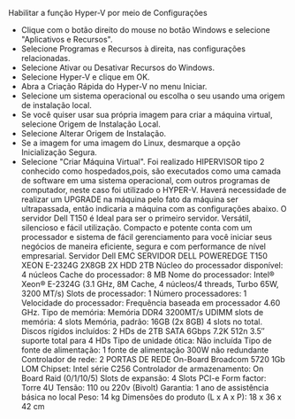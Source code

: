 Habilitar a função Hyper-V por meio de Configurações

- Clique com o botão direito do mouse no botão Windows e selecione "Aplicativos e Recursos".
- Selecione Programas e Recursos à direita, nas configurações relacionadas.
- Selecione Ativar ou Desativar Recursos do Windows.
- Selecione Hyper-V e clique em OK.
- Abra a Criação Rápida do Hyper-V no menu Iniciar.
- Selecione um sistema operacional ou escolha o seu usando uma origem de instalação local.
- Se você quiser usar sua própria imagem para criar a máquina virtual, selecione Origem de Instalação Local.
- Selecione Alterar Origem de Instalação.
- Se a imagem for uma imagem do Linux, desmarque a opção Inicialização Segura.
-  Selecione "Criar Máquina Virtual".
Foi realizado HIPERVISOR tipo 2 conhecido como hospedados,pois, são executados como uma camada de software em uma sistema operacional,
com outros programas de computador, neste caso foi utilizado o HYPER-V. 
Haverá necessidade de realizar um UPGRADE na máquina pelo fato da máquina ser ultrapassada, então indicaria a máquina com as configurações abaixo.
O servidor Dell T150 é Ideal para ser o primeiro servidor. Versátil, silencioso e fácil utilização. Compacto e potente conta com um processador 
e sistema de fácil gerenciamento para você iniciar seus negócios de maneira eficiente, segura e com performance de nível empresarial.
Servidor Dell EMC SERVIDOR DELL POWEREDGE T150 XEON E-2324G 2X8GB 2X HDD 2TB
Núcleo do processador disponível: 4 núcleos
Cache do processador: 8 MB
Nome do processador: Intel® Xeon® E-2324G (3.1 GHz, 8M Cache, 4 núcleos/4 threads, Turbo 65W, 3200 MT/s)
Slots de processador: 1
Número processadores: 1
Velocidade do processador: Frequência baseada em processador 4.60 GHz.
Tipo de memória: Memória DDR4 3200MT/s UDIMM
slots de memória: 4 slots
Memória, padrão: 16GB (2x 8GB) 4 slots no total.
Discos rígidos incluídos: 2 HDs de 2TB SATA 6Gbps 7.2K 512n 3.5″  suporte total para 4 HDs
Tipo de unidade ótica: Não incluída
Tipo de fonte de alimentação: 1 fonte de alimentação 300W não redundante
Controlador de rede: 2 PORTAS DE REDE On-Board Broadcom 5720  1Gb LOM
Chipset: Intel série C256
Controlador de armazenamento: On Board Raid (0/1/10/5)
Slots de expansão: 4 Slots PCI-e
Form factor: Torre 4U
Tensão: 110 ou 220v (Bivolt)
Garantia: 1 ano de assistência básica no local
Peso: 14 kg
Dimensões do produto (L x A x P): 18 x 36 x 42 cm

